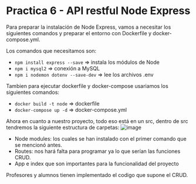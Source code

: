 # Practica 6 - API restful Node Express

Para preparar la instalación de Node Express, vamos a necesitar los siguientes comandos y preparar el entorno con Dockerfile y docker-compose.yml.

Los comandos que necesitamos son:

- `npm install express --save` => instala los módulos de Node
- `npm i mysql2` => conexión a MySQL
- `npm i nodemon dotenv --save-dev` => lee los archivos .env

Tambien para ejecutar dockerfile y docker-compose usariamos los siguientes comandos:
- `docker build -t node` => dockerfile
- `docker-compose up -d` => docker-compose.yml

Ahora en cuanto a nuestro proyecto, todo eso está en un src, dentro de src tendremos la siguiente estructura de carpetas:
![image](https://github.com/tryhubyak/DWES/assets/145651101/ca7622cd-963e-4c0a-ae6e-b2aaefde1b64)

- Node modules: los cuales se han instalado con el primer comando que se mencionó antes.
- Routes: nos hará falta para programar ya lo que serían las funciones CRUD.
- App e index que son importantes para la funcionalidad del proyecto

Profesores y alumnos tienen implementado el codigo que supone el CRUD.
